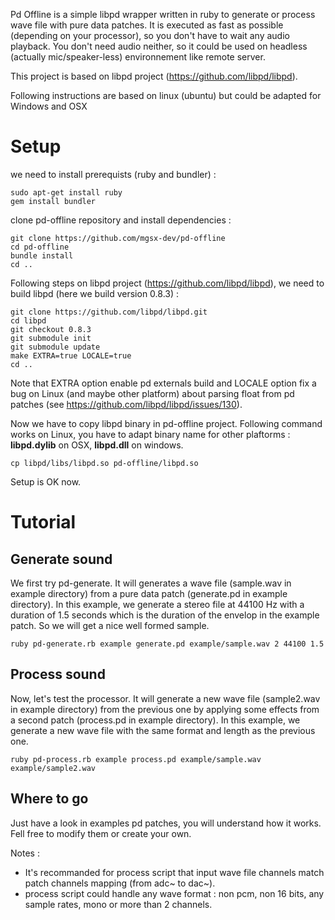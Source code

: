 
Pd Offline is a simple libpd wrapper written in ruby to generate or process wave file with pure data patches. It is executed as fast as possible (depending on your processor), so you don't have to wait any audio playback. You don't need audio neither, so it could be used on headless (actually mic/speaker-less) environnement like remote server.

This project is based on libpd project (https://github.com/libpd/libpd).

Following instructions are based on linux (ubuntu) but could be adapted for Windows and OSX

# Setup

we need to install prerequists (ruby and bundler) :

```
sudo apt-get install ruby
gem install bundler
```

clone pd-offline repository and install dependencies : 

```
git clone https://github.com/mgsx-dev/pd-offline
cd pd-offline
bundle install
cd ..
```

Following steps on libpd project (https://github.com/libpd/libpd), we need to build libpd (here we build version 0.8.3) :

```
git clone https://github.com/libpd/libpd.git
cd libpd
git checkout 0.8.3
git submodule init
git submodule update
make EXTRA=true LOCALE=true
cd ..
```

Note that EXTRA option enable pd externals build and LOCALE option fix a bug on Linux (and maybe other platform) about
parsing float from pd patches (see https://github.com/libpd/libpd/issues/130).

Now we have to copy libpd binary in pd-offline project. Following command works on Linux, you have to adapt binary name for other plaftorms : **libpd.dylib** on OSX, **libpd.dll** on windows.

```
cp libpd/libs/libpd.so pd-offline/libpd.so
```

Setup is OK now.

# Tutorial

## Generate sound

We first try pd-generate. It will generates a wave file (sample.wav in example directory) from a pure data patch (generate.pd in example directory). In this example, we generate a stereo file at 44100 Hz with a duration of 1.5 seconds which is the duration of the envelop in the example patch. So we will get a nice well formed sample.

```
ruby pd-generate.rb example generate.pd example/sample.wav 2 44100 1.5
```

## Process sound

Now, let's test the processor. It will generate a new wave file (sample2.wav in example directory) from the previous one by applying some effects from a second patch (process.pd in example directory). In this example, we generate a new wave file with the same format and length as the previous one.

```
ruby pd-process.rb example process.pd example/sample.wav example/sample2.wav
``` 

## Where to go

Just have a look in examples pd patches, you will understand how it works. Fell free to modify them or create your own.

Notes : 
* It's recommanded for process script that input wave file channels match patch channels mapping (from adc~ to dac~).
* process script could handle any wave format : non pcm, non 16 bits, any sample rates, mono or more than 2 channels.
